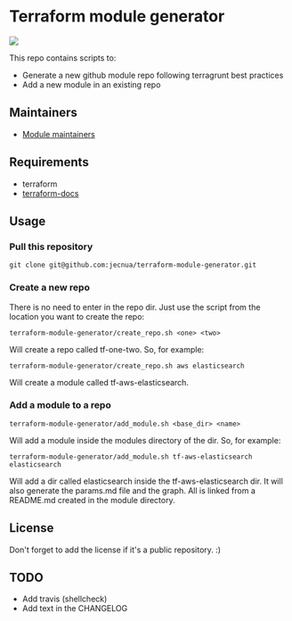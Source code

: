 # Terraform module generator

 ![](https://img.shields.io/maintenance/yes/2019.svg)

This repo contains scripts to:

-   Generate a new github module repo following terragrunt best practices
-   Add a new module in an existing repo

## Maintainers

-   [Module maintainers](MAINTAINERS.md)

## Requirements

-   terraform
-   [terraform-docs](https://github.com/segmentio/terraform-docs)

## Usage

### Pull this repository

    git clone git@github.com:jecnua/terraform-module-generator.git

### Create a new repo

There is no need to enter in the repo dir. Just use the script from the location
you want to create the repo:

    terraform-module-generator/create_repo.sh <one> <two>

Will create a repo called tf-one-two.
So, for example:

    terraform-module-generator/create_repo.sh aws elasticsearch

Will create a module called tf-aws-elasticsearch.

### Add a module to a repo

    terraform-module-generator/add_module.sh <base_dir> <name>

Will add a module inside the modules directory of the <name> dir.
So, for example:

    terraform-module-generator/add_module.sh tf-aws-elasticsearch elasticsearch

Will add a dir called elasticsearch inside the tf-aws-elasticsearch dir.
It will also generate the params.md file and the graph. All is linked from a
README.md created in the module directory.

## License

Don't forget to add the license if it's a public repository. :)

## TODO

- Add travis (shellcheck)
- Add text in the CHANGELOG

